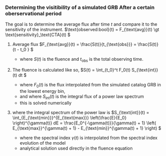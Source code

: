 ### Determining the visitibility of a simulated GRB After a certain oberservational period

The goal is to determine the average flux after time $t$ and compare it to the sensitivity of the instrument.
$\text{observed:bool}(t) = F_{\text{avg}}(t) \gt \text{sensitivity}_\text{CTA}(t) $

1. Average flux
$F_{\text{avg}}(t) = \frac{S(t)}{t_{\text{obs}}} = \frac{S(t)}{t - t_0 } $
   - where $S(t)$ is the fluence and $t_{\text{obs}}$ is the total observing time.


2. The fluence is calculated like so,
$S(t) = \int_{t_0}^t F_0(t) S_{\text{int}}(t) dt $
   - where $F_0(t)$ is the flux interpolated from the simulated catalog GRB in the lowest energy bin,
   - and where $S_{\text{int}}(t)$ is the integral flux of a power law spectrum
   - this is solved numerically

3. where the integral spectrum of the power law is
$S_{\text{int}}(t) = \int_{E_{\text{min}}}^{E_{\text{max}}} \left(\frac{E}{E_0} \right)^{\gamma(t)} dE = \frac{E_0^{-\gamma(t)}}{\gamma(t) + 1} \left( E_{\text{max}}^{\gamma(t) + 1} - E_{\text{min}}^{\gamma(t) + 1} \right)  $
   - where the spectral index $\gamma(t)$ is interpolated from the spectral index evolution of the model
   - analytical solution used directly in the fluence equation

